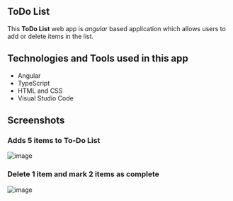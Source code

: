 ## ToDo List
This **ToDo List** web app is _angular_ based application which allows users to add or delete items in the list.

## Technologies and Tools used in this app
- Angular
- TypeScript
- HTML and CSS
- Visual Studio Code

## Screenshots
### Adds 5 items to To-Do List
![image](https://user-images.githubusercontent.com/18711592/95403415-cae61800-08d7-11eb-814f-2b3d01ac07a0.png)

### Delete 1 item and mark 2 items as complete
![image](https://user-images.githubusercontent.com/18711592/95403737-a9396080-08d8-11eb-8522-0fa7758d0e75.png)


